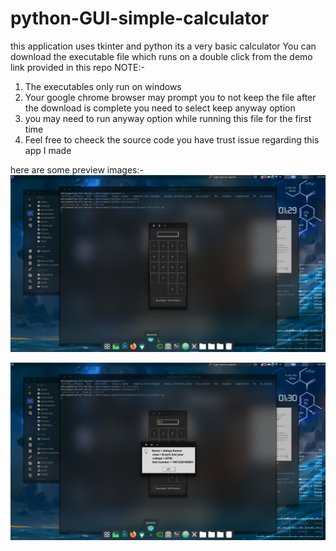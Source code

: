 # python-GUI-simple-calculator
this application uses tkinter and python its a very basic calculator
You can download the executable file which runs on a double click from the demo link provided in this repo
NOTE:- 
1. The executables only run on windows
2. Your google chrome browser may prompt you to not keep the file after the download is complete you need to select keep anyway option
3. you may need to run anyway option while running this file for the first time 
4. Feel free to cheeck the source code you have trust issue regarding this app I made

here are some preview images:-
![](one.png)

![](two.png)
